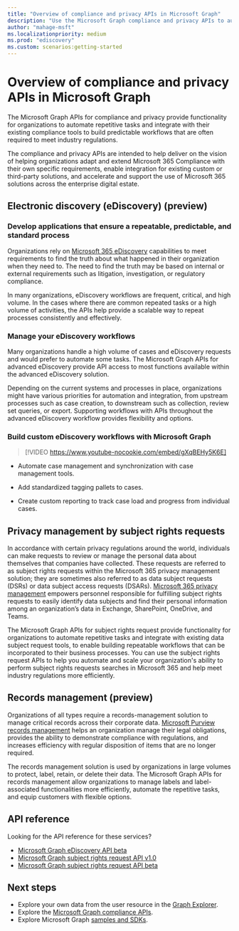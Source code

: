 ```yaml
---
title: "Overview of compliance and privacy APIs in Microsoft Graph"
description: "Use the Microsoft Graph compliance and privacy APIs to automate repetitive tasks and integrate with your compliance tools to meet required industry regulations."
author: "mahage-msft"
ms.localizationpriority: medium
ms.prod: "ediscovery"
ms.custom: scenarios:getting-started
---
```


# Overview of compliance and privacy APIs in Microsoft Graph

The Microsoft Graph APIs for compliance and privacy provide functionality for organizations to automate repetitive tasks and integrate with their existing compliance tools to build predictable workflows that are often required to meet industry regulations.

The compliance and privacy APIs are intended to help deliver on the vision of helping organizations adapt and extend Microsoft 365 Compliance with their own specific requirements, enable integration for existing custom or third-party solutions, and accelerate and support the use of Microsoft 365 solutions across the enterprise digital estate.

## Electronic discovery (eDiscovery) (preview)

### Develop applications that ensure a repeatable, predictable, and standard process

Organizations rely on [Microsoft 365 eDiscovery](/microsoft-365/compliance/ediscovery?view=o365-worldwide&preserve-view=true) capabilities to meet requirements to find the truth about what happened in their organization when they need to. The need to find the truth may be based on internal or external requirements such as litigation, investigation, or regulatory compliance.

In many organizations, eDiscovery workflows are frequent, critical, and high volume. In the cases where there are common repeated tasks or a high volume of activities, the APIs help provide a scalable way to repeat processes consistently and effectively.

### Manage your eDiscovery workflows

Many organizations handle a high volume of cases and eDiscovery requests and would prefer to automate some tasks. The  Microsoft Graph APIs for advanced eDiscovery provide API access to most functions available within the advanced eDiscovery solution.

Depending on the current systems and processes in place, organizations might have various priorities for automation and integration, from upstream processes such as case creation, to downstream such as collection, review set queries, or export. Supporting workflows with APIs throughout the advanced eDiscovery workflow provides flexibility and options.

### Build custom eDiscovery workflows with Microsoft Graph

> [!VIDEO https://www.youtube-nocookie.com/embed/gXqBEHy5K6E]

- Automate case management and synchronization with case management tools.

- Add standardized tagging pallets to cases.

- Create custom reporting to track case load and progress from individual cases.

## Privacy management by subject rights requests

In accordance with certain privacy regulations around the world, individuals can make requests to review or manage the personal data about themselves that companies have collected. These requests are referred to as subject rights requests within the Microsoft 365 privacy management solution; they are sometimes also referred to as data subject requests (DSRs) or data subject access requests (DSARs). [Microsoft 365 privacy management](/privacy/solutions/privacymanagement/privacy-management?view=o365-worldwide&preserve-view=true) empowers personnel responsible for fulfilling subject rights requests to easily identify data subjects and find their personal information among an organization’s data in Exchange, SharePoint, OneDrive, and Teams. 

The Microsoft Graph APIs for subject rights request provide functionality for organizations to automate repetitive tasks and integrate with existing data subject request tools, to enable building repeatable workflows that can be incorporated to their business processes. You can use the subject rights request APIs to help you automate and scale your organization's ability to perform subject rights requests searches in Microsoft 365 and help meet industry regulations more efficiently.

## Records management (preview)

Organizations of all types require a records-management solution to manage critical records across their corporate data. [Microsoft Purview records management](/microsoft-365/compliance/records-management) helps an organization manage their legal obligations, provides the ability to demonstrate compliance with regulations, and increases efficiency with regular disposition of items that are no longer required.

The records management solution is used by organizations in large volumes to protect, label, retain, or delete their data. The Microsoft Graph APIs for records management allow organizations to manage labels and label-associated functionalities more efficiently, automate the repetitive tasks, and equip customers with flexible options.


## API reference

Looking for the API reference for these services?

- [Microsoft Graph eDiscovery API beta](/graph/api/resources/ediscovery-ediscoveryapioverview?view=graph-rest-beta&preserve-view=true)
- [Microsoft Graph subject rights request API v1.0](/graph/api/resources/subjectrightsrequest-subjectrightsrequestapioverview)
- [Microsoft Graph subject rights request API beta](/graph/api/resources/subjectrightsrequest-subjectrightsrequestapioverview?view=graph-rest-beta&preserve-view=true)

## Next steps

- Explore your own data from the user resource in the [Graph Explorer](https://developer.microsoft.com/graph/graph-explorer).
- Explore the [Microsoft Graph compliance APIs](/graph/api/resources/complianceapioverview).
- Explore Microsoft Graph [samples and SDKs](https://developer.microsoft.com/graph/gallery/?filterBy=Samples,SDKs).
